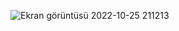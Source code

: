 
![Ekran görüntüsü 2022-10-25 211213](https://user-images.githubusercontent.com/65927735/197849967-b3407c99-0ed0-4950-8a74-1ea9c581a2d4.png)
